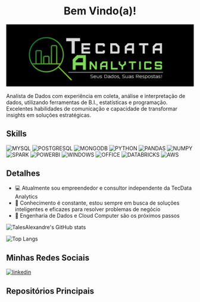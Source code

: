 <h1 align="center"> Bem Vindo(a)!</h1>

<p align="center">
<img src="https://github.com/TalesAlexandre/TalesAlexandre/blob/f8cefe57369db95c7c46201e65ef3a351c28c4fe/banner.png"/>
</p>

Analista de Dados com experiência em coleta, análise e interpretação de dados, utilizando ferramentas de B.I., estatísticas e programação. Excelentes habilidades de comunicação e capacidade de transformar insights em soluções estratégicas.


## Skills
![MYSQL](https://img.shields.io/badge/MySQL-005C84?style=for-the-badge&logo=mysql&logoColor=white)
![POSTGRESQL](https://img.shields.io/badge/PostgreSQL-316192?style=for-the-badge&logo=postgresql&logoColor=white)
![MONGODB](https://img.shields.io/badge/MongoDB-4EA94B?style=for-the-badge&logo=mongodb&logoColor=white)
![PYTHON](https://img.shields.io/badge/Python-FFD43B?style=for-the-badge&logo=python&logoColor=blue)
![PANDAS](https://img.shields.io/badge/Pandas-2C2D72?style=for-the-badge&logo=pandas&logoColor=white)
![NUMPY](https://img.shields.io/badge/Numpy-777BB4?style=for-the-badge&logo=numpy&logoColor=white)
![SPARK](https://img.shields.io/badge/Apache_Spark-FFFFFF?style=for-the-badge&logo=apachespark&logoColor=#E35A16)
![POWERBI](https://img.shields.io/badge/PowerBI-F2C811?style=for-the-badge&logo=Power%20BI&logoColor=white)
![WINDOWS](https://img.shields.io/badge/Windows-0078D6?style=for-the-badge&logo=windows&logoColor=white)
![OFFICE](https://img.shields.io/badge/Microsoft_Office-D83B01?style=for-the-badge&logo=microsoft-office&logoColor=white)
![DATABRICKS](https://img.shields.io/badge/Databricks-FF3621?style=for-the-badge&logo=Databricks&logoColor=white)
![AWS](https://img.shields.io/badge/Amazon_AWS-FF9900?style=for-the-badge&logo=amazonaws&logoColor=white)


## Detalhes
- 💻 Atualmente sou empreendedor e consultor independente da TecData Analytics  
- 🧠 Conhecimento é constante, estou sempre em busca de soluções inteligentes e eficazes para resolver problemas de negócio
- 🚀 Engenharia de Dados e Cloud Computer são os próximos passos


![TalesAlexandre's GitHub stats](https://github-readme-stats.vercel.app/api?username=TalesAlexandre&show_icons=true&theme=dark)

![Top Langs](https://github-readme-stats.vercel.app/api/top-langs/?username=TalesAlexandre&hide_progress=true&theme=dark)


## Minhas Redes Sociais
[<img src="https://img.shields.io/badge/LinkedIn-0077B5?style=for-the-badge&logo=linkedin&logoColor=white" alt='linkedin' height='30'>](https://www.linkedin.com/in/tales-alexandre-7b8593211)

## Repositórios Principais
